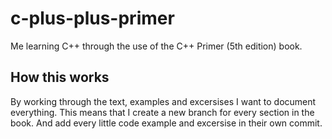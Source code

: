# c-plus-plus-primer
Me learning C++ through the use of the C++ Primer (5th edition) book.

## How this works
By working through the text, examples and excersises I want to document everything. This means that I create a new branch for every section in the book. And add every little code example and excersise in their own commit.
